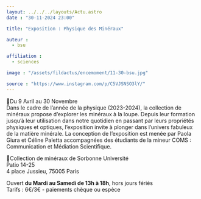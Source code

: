 ```yaml
---
layout: ../../../layouts/Actu.astro
date : "30-11-2024 23:00"

title: "Exposition : Physique des Minéraux"

auteur :
  - bsu

affiliation :
  - sciences

image : "/assets/fildactus/encemoment/11-30-bsu.jpg"

source : "https://www.instagram.com/p/C5VJSNSO3lY/"
---
```


📆Du 9 Avril au 30 Novembre  
Dans le cadre de l’année de la physique (2023-2024), la collection de minéraux propose d’explorer les minéraux à la loupe. Depuis leur formation jusqu’à leur utilisation dans notre quotidien en passant par leurs propriétés physiques et optiques, l’exposition invite à plonger dans l’univers fabuleux de la matière minérale. La conception de l’exposition est menée par Paola Giura et Céline Paletta accompagnées des étudiants de la mineur COMS : Communication et Médiation Scientifique.

📍Collection de minéraux de Sorbonne Université  
Patio 14-25  
4 place Jussieu, 75005 Paris

Ouvert __du Mardi au Samedi de 13h à 18h__, hors jours fériés  
Tarifs : 6€/3€ - paiements chèque ou espèce